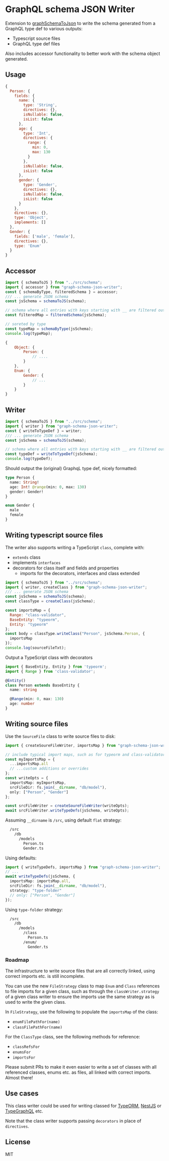 # GraphQL schema JSON Writer

Extension to [graphSchemaToJson](https://github.com/jjwtay/graphSchemaToJson) to write the schema generated from a GraphQL type def to various outputs:

- Typescript source files
- GraphQL type def files

Also includes accessor functionality to better work with the schema object generated.

## Usage

```js
{
  Person: {
    fields: {
      name: {
        type: 'String',
        directives: {},
        isNullable: false,
        isList: false
      },
      age: {
        type: 'Int',
        directives: {
          range: {
            min: 0,
            max: 130
          }
        },
        isNullable: false,
        isList: false
      },
      gender: {
        type: 'Gender',
        directives: {},
        isNullable: false,
        isList: false
      }
    },
    directives: {},
    type: 'Object',
    implements: []
  },
  Gender: {
    fields: ['male', 'female'],
    directives: {},
    type: 'Enum'
  }
}
```

## Accessor

```js
import { schemaToJS } from "../src/schema";
import { accessor } from "graph-schema-json-writer";
const { schemaByType, filteredSchema } = accessor;
/// ... generate JSON schema
const jsSchema = schemaToJS(schema);

// schema where all entries with keys starting with __ are filtered out
const filteredMap = filteredSchema(jsSchema);

// soreted by type
const typeMap = schemaByType(jsSchema);
console.log(typeMap);
```

```js
{
    Object: {
        Person: {
            // ....
        }
    },
    Enum: {
        Gender: {
            // ...
        }
    }
}
```

## Writer

```js
import { schemaToJS } from "../src/schema";
import { writer } from "graph-schema-json-writer";
const { writeToTypeDef } = writer;
/// ... generate JSON schema
const jsSchema = schemaToJS(schema);

// schema where all entries with keys starting with __ are filtered out
const typeDef = writeToTypeDef(jsSchema);
console.log(typeDef);
```

Should output the (original) GraphqL type def, nicely formatted:

```graphql
type Person {
  name: String!
  age: Int! @range(min: 0, max: 130)
  gender: Gender!
}

enum Gender {
  male
  female
}
```

## Writing typescript source files

The writer also supports writing a TypeScript `class`, complete with:

- `extends` class
- implements `interfaces`
- decorators for class itself and fields and properties
  - imports for the decorators, interfaces and class extended

```js
import { schemaToJS } from "../src/schema";
import { writer, createClass } from "graph-schema-json-writer";
/// ... generate JSON schema
const jsSchema = schemaToJS(schema);
const classType = createClass(jsSchema);

const importsMap = {
  Range: "class-validator",
  BaseEntity: "typeorm",
  Entity: "typeorm"
};
const body = classType.writeClass("Person", jsSchema.Person, {
  importsMap
});
console.log(sourceFileTxt);
```

Output a TypeScript class with decorators

```ts
import { BaseEntity, Entity } from 'typeorm';
import { Range } from 'class-validator';

@Entity()
class Person extends BaseEntity {
  name: string

  @Range(min: 0, max: 130)
  age: number
}
```

## Writing source files

Use the `SourceFile` class to write source files to disk:

```ts
import { createSoureFileWriter, importsMap } from "graph-schema-json-writer";

// include typical import maps, such as for typeorm and class-validator
const myImportsMap = {
  ...importsMap.all
  // ...custom additions or overrides
};
const writeOpts = {
  importsMap: myImportsMap,
  srcFileDir: fs.join(__dirname, "db/model"),
  only: ["Person", "Gender"]
};

const srcFileWriter = createSoureFileWriter(writeOpts);
await srcFileWriter.writeTypeDefs(jsSchema, writeOpts);
```

Assuming `__dirname` is `/src`, using default `flat` strategy:

```txt
  /src
    /db
      /models
        Person.ts
        Gender.ts
```

Using defaults:

```ts
import { writeTypeDefs, importsMap } from "graph-schema-json-writer";
// ...
await writeTypeDefs(jsSchema, {
  importsMap: importsMap.all,
  srcFileDir: fs.join(__dirname, "db/model"),
  strategy: "type-folder"
  // only: ["Person", "Gender"]
});
```

Using `type-folder` strategy:

```txt
  /src
    /db
      /models
        /class
          Person.ts
        /enum/
          Gender.ts
```

### Roadmap

The infrastructure to write source files that are all correctly linked, using correct imports etc. is still incomplete.

You can use the new `FileStrategy` class to map `Enum` and `Class` references to file imports for a given class, such as through the `classWriter.strategy` of a given class writer to ensure the imports use the same strategy as is used to write the given class.

In `FileStrategy`, use the following to populate the `importsMap` of the class:

- `enumFilePathFor(name)`
- `classFilePathFor(name)`

For the `ClassType` class, see the following methods for reference:

- `classRefsFor`
- `enumsFor`
- `importsFor`

Please submit PRs to make it even easier to write a set of classes with all referenced classes, enums etc. as files, all linked with correct imports. Almost there!

## Use cases

This class writer could be used for writing classed for [TypeORM](http://typeorm.io/#/), [NestJS](https://nestjs.com/) or [TypeGraphQL](https://19majkel94.github.io/type-graphql/) etc.

Note that the class writer supports passing `decorators` in place of `directives`.

## License

MIT
